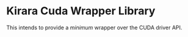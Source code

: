 # Kirara Cuda Wrapper Library

This intends to provide a _minimum_ wrapper over the CUDA driver API.
